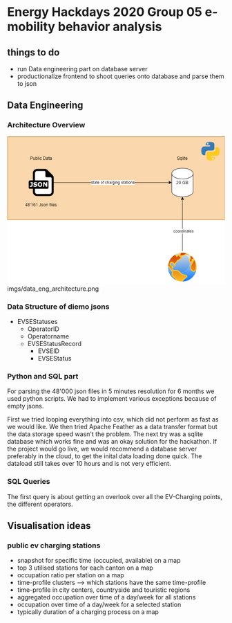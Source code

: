 # Energy Hackdays 2020 Group 05 e-mobility behavior analysis

## things to do
- run Data engineering part on database server
- productionalize frontend to shoot queries onto database and parse them to json 

        
## Data Engineering

### Architecture Overview

![Overview](/imgs/data_eng_architecture.png)
imgs/data_eng_architecture.png

### Data Structure of diemo jsons

- EVSEStatuses
    - OperatorID 
    - Operatorname
    - EVSEStatusRecord
        - EVSEID
        - EVSEStatus
        
### Python and SQL part
For parsing the 48'000 json files in 5 minutes resolution for 6 months we used python scripts.
We had to implement various exceptions because of empty jsons.

First we tried looping everything into csv, which did not perform as fast as we would like.
We then tried Apache Feather as a data transfer format but the data storage speed wasn't the problem.
The next try was a sqlite database which works fine and was an okay solution for the hackathon.
If the project would go live, we would recommend a database server preferably in the cloud, to get the inital data loading done quick.
The dataload still takes over 10 hours and is not very efficient.

### SQL Queries
The first query is about getting an overlook over all the EV-Charging points, the different operators.

## Visualisation ideas  

### public ev charging stations
- snapshot for specific time (occupied, available) on a map
- top 3 utilised stations for each canton on a map
- occupation ratio per station on a map
- time-profile clusters --> which stations have the same time-profile
- time-profile in city centers, countryside and touristic regions
- aggregated occupation over time of a day/week for all stations
- occupation over time of a day/week for a selected station
- typically duration of a charging process on a map
